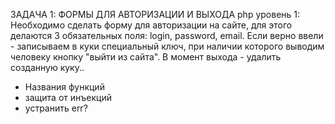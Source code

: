 ЗАДАЧА 1: ФОРМЫ ДЛЯ АВТОРИЗАЦИИ И ВЫХОДА
php уровень 1:
Необходимо сделать форму для авторизации на сайте,
для этого делаются 3 обязательных поля: login, password, email.
Если верно ввели - записываем в куки специальный ключ, при наличии
которого выводим человеку кнопку "выйти из сайта".
В момент выхода - удалить созданную куку..

- Названия функций 
- защита от инъекций
- устранить err?